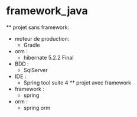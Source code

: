 # framework_java
** projet sans framework:
* moteur de production:
   * Gradle
* orm : 
  * hibernate 5.2.2 Final
* BDD :
  * SqlServer 
* IDE :
  * Spring tool suite 4
** projet avec framework
* framework : 
   * spring
* orm :
	* spring orm

